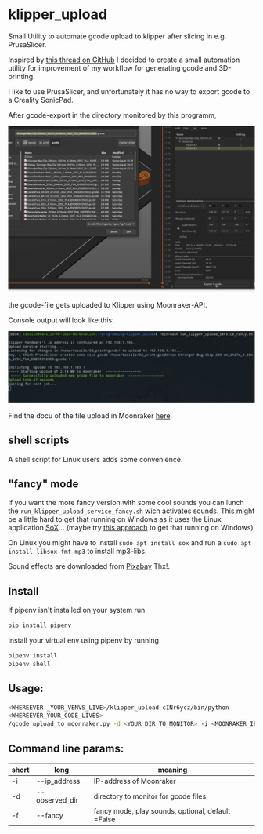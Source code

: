 # klipper_upload

Small Utility to automate gcode upload to klipper after slicing in e.g. PrusaSlicer. 

Inspired by [this thread on GitHub](https://github.com/Arksine/moonraker/discussions/128) I decided to create a small automation utility for improvement of my workflow for generating gcode and 3D-printing. 

I like to use  PrusaSlicer, and unfortunately it has no way to export gcode to a Creality SonicPad. 

After gcode-export in the directory monitored by this programm,

![Screenshot1.png](pictures%2FScreenshot1.png)

the gcode-file gets uploaded to Klipper using Moonraker-API.

Console output will look like this:

![Screenshot2.png](pictures%2FScreenshot2.png)

Find the docu of the file upload in Moonraker [here](https://moonraker.readthedocs.io/en/latest/web_api/#file-upload).

## shell scripts
A shell script for Linux users adds some convenience.
## "fancy" mode
If you want the more fancy version with some cool sounds you can lunch the `run_klipper_upload_service_fancy.sh` wich activates sounds.
This might be a little hard to get that running on Windows as it uses the Linux application  [SoX](https://sox.sourceforge.net/sox.html)... (maybe try [this approach](https://www.codeproject.com/Articles/33901/Compiling-SOX-with-Lame-and-Libmad-for-Windows) to get that running on Windows)

On Linux you might have to install `sudo apt install sox` and run a `sudo apt install libsox-fmt-mp3` to install mp3-libs.

Sound effects are downloaded from <a href="https://pixabay.com/?utm_source=link-attribution&amp;utm_medium=referral&amp;utm_campaign=music&amp;utm_content=6313">Pixabay</a> Thx!.

## Install 

If pipenv isn't installed on your system run 
```bash
pip install pipenv
```
Install your virtual env using pipenv by running
```bash
pipenv install 
pipenv shell
```


## Usage: 
```bash
<WHEREEVER _YOUR_VENVS_LIVE>/klipper_upload-cINr6ycz/bin/python
<WHEREEVER_YOUR_CODE_LIVES>
/gcode_upload_to_moonraker.py -d <YOUR_DIR_TO_MONITOR> -i <MOONRAKER_IP>"
```
## Command line params:

| short | long           | meaning                                           |
|-------|----------------|---------------------------------------------------|
| -i    | --ip_address   | IP-address of Moonraker                           |
| -d    | --observed_dir | directory to monitor for gcode files              |
| -f    | --fancy        | fancy mode, play sounds, optional, default =False |


